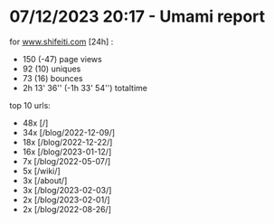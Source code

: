 # 07/12/2023 20:17 - Umami report
for www.shifeiti.com [24h] :

 - 150 (-47) page views
 - 92 (10) uniques
 - 73 (16) bounces
 - 2h 13' 36'' (-1h 33' 54'') totaltime


top 10 urls:
 - 48x [/]
 - 34x [/blog/2022-12-09/]
 - 18x [/blog/2022-12-22/]
 - 16x [/blog/2023-01-12/]
 - 7x [/blog/2022-05-07/]
 - 5x [/wiki/]
 - 3x [/about/]
 - 3x [/blog/2023-02-03/]
 - 2x [/blog/2023-02-01/]
 - 2x [/blog/2022-08-26/]


